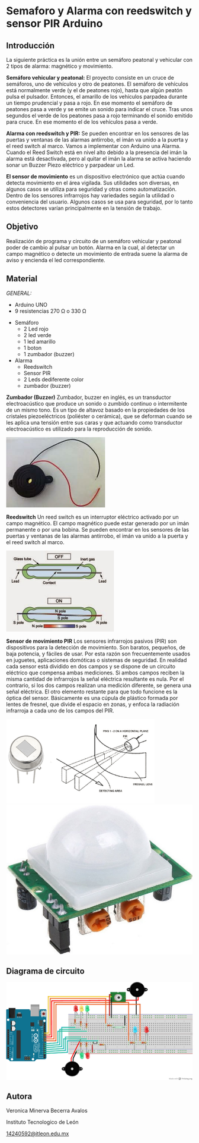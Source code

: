 # Semaforo y Alarma con reedswitch y sensor PIR Arduino

Introducción
------------
La siguiente práctica es la unión entre un semáforo peatonal y vehicular con 2 tipos de alarma: magnético y movimiento.

**Semáforo vehicular y peatonal:** El proyecto consiste en un cruce de semáforos, uno de vehículos y otro de peatones. El semáforo de vehículos está normalmente verde (y el de peatones rojo), hasta que algún peatón pulsa el pulsador. Entonces, el amarillo de los vehículos parpadea durante un tiempo prudencial y pasa a rojo. En ese momento el semáforo de peatones pasa a verde y se emite un sonido para indicar el cruce. Tras unos segundos el verde de los peatones pasa a rojo terminando el sonido emitido para cruce. En ese momento el de los vehículos pasa a verde.

**Alarma con reedswitch y PIR:** Se pueden encontrar en los sensores de las puertas y ventanas de las alarmas antirrobo, el imán va unido a la puerta y el reed switch al marco. Vamos a implementar con Arduino una Alarma. Cuando el Reed Switch está en nivel alto debido a la presencia del imán la alarma está desactivada, pero al quitar el imán la alarma se activa haciendo sonar un Buzzer Piezo eléctrico y parpadear un Led. 

**El sensor de movimiento** es un dispositivo electrónico que actúa cuando detecta movimiento en el área vigilada. Sus utilidades son diversas, en algunos casos se utiliza para seguridad y otras como automatización. Dentro de los sensores infrarrojos hay variedades según la utilidad o conveniencia del usuario. Algunos casos se usa para seguridad, por lo tanto estos detectores varían principalmente en la tensión de trabajo.

Objetivo
--------
Realización de programa y circuito de un semáforo vehicular y peatonal poder de cambio al pulsar un botón. Alarma en la cual, al detectar un campo magnético o detecte un movimiento de entrada suene la alarma de aviso y encienda el led correspondiente.

Material
--------
*GENERAL:*
-	Arduino UNO
-	9 resistencias 270 Ω o 330 Ω
  * Semáforo
     - 2 Led rojo
     - 2 led verde
     - 1 led amarillo
     - 1 boton
     - 1 zumbador (buzzer)
  * Alarma
     - Reedswitch
     - Sensor PIR
     - 2 Leds  dediferente color
     - zumbador (buzzer)

**Zumbador (Buzzer)**
Zumbador, buzzer en inglés, es un transductor electroacústico que produce un sonido o zumbido continuo o intermitente de un mismo tono.  Es un tipo de altavoz basado en la propiedades de los cristales piezoeléctricos (poliéster o cerámica), que se deforman cuando se les aplica una tensión entre sus caras y que actuando como transductor electroacústico es utilizado para la reproducción de sonido.

![Imagen_Arduino](/Images/buzzer.jpg "Buzzer")

**Reedswitch**
Un reed switch  es un interruptor eléctrico activado por un campo magnético. El campo magnético puede estar generado por un imán permanente o por una bobina. Se pueden encontrar en los sensores de las puertas y ventanas de las alarmas antirrobo, el imán va unido a la puerta y el reed switch al marco.

![Imagen_Arduino](/Images/Reedswitch.jpg "Reedswitch")

**Sensor de movimiento PIR**
Los sensores infrarrojos pasivos (PIR) son dispositivos para la detección de movimiento. Son baratos, pequeños, de baja potencia, y fáciles de usar. Por esta razón son frecuentemente usados en juguetes, aplicaciones domóticas o sistemas de seguridad. En realidad cada sensor está dividido en dos campos y se dispone de un circuito eléctrico que compensa ambas mediciones. Si ambos campos reciben la misma cantidad de infrarrojos la señal eléctrica resultante es nula. Por el contrario, si los dos campos realizan una medición diferente, se genera una señal eléctrica. El otro elemento restante para que todo funcione es la óptica del sensor. Básicamente es una cúpula de plástico formada por lentes de fresnel, que divide el espacio en zonas, y enfoca la radiación infrarroja a cada uno de los campos del PIR.

![Imagen_Arduino](/Images/sensor-pir.png "Sensor PIR")
![Imagen_Arduino](/Images/pir.jpg "Sensor PIR 2")

Diagrama de circuito
--------------------

![Imagen_Arduino](/Images/semalarma_bb.png "Diagrama Semaforo y Alarma")

Autora
------
Veronica Minerva Becerra Avalos

Instituto Tecnologico de León

14240592@itleon.edu.mx
